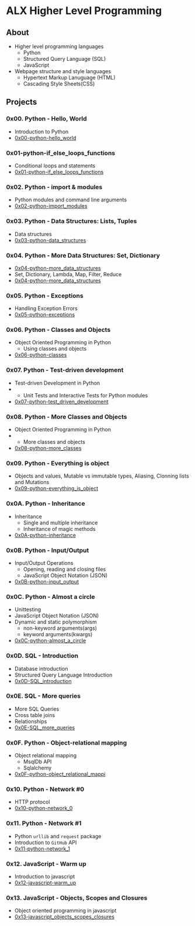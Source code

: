 # ALX Higher Level Programming
## About
* Higher level programming languages
	- Python
	- Structured Query Language (SQL)
	- JavaScript
* Webpage structure and style languages
	- Hypertext Markup Lanuguage (HTML)
	- Cascading Style Sheets(CSS)
## Projects
### 0x00. Python - Hello, World
* Introduction to Python
* [0x00-python-hello_world](0x00-python-hello_world)
### 0x01-python-if_else_loops_functions
* Conditional loops and statements
* [0x01-python-if_else_loops_functions](0x01-python-if_else_loops_functions)
### 0x02. Python - import & modules
* Python modules and command line arguments
* [0x02-python-import_modules](0x02-python-import_modules)
### 0x03. Python - Data Structures: Lists, Tuples
* Data structures
* [0x03-python-data_structures](0x03-python-data_structures)
### 0x04. Python - More Data Structures: Set, Dictionary
* [0x04-python-more_data_structures](0x04-python-more_data_structures)
* Set, Dictionary, Lambda, Map, Filter, Reduce
* [0x04-python-more_data_structures](0x04-python-more_data_structures)
### 0x05. Python - Exceptions
* Handling Exception Errors
* [0x05-python-exceptions](0x05-python-exceptions)
### 0x06. Python - Classes and Objects
* Object Oriented Programming in Python
	* Using classes and objects
* [0x06-python-classes](0x06-python-classes)
### 0x07. Python - Test-driven development
* Test-driven Development in Python
* 	* Unit Tests and Interactive Tests for Python modules
* [0x07-python-test_driven_development](0x07-python-test_driven_development)
### 0x08. Python - More Classes and Objects
* Object Oriented Programming in Python
* * More classes and objects
* [0x08-python-more_classes](0x08-python-more_classes)
### 0x09. Python - Everything is object
* Objects and values, Mutable vs immutable types, Aliasing, Clonning lists and Mutations
* [0x09-python-everything_is_object](0x09-python-everything_is_object)
### 0x0A. Python - Inheritance
* Inheritance
	* Single and multiple inheritance
	* Inheritance of magic methods
* [0x0A-python-inheritance](0x0A-python-inheritance)
### 0x0B. Python - Input/Output
* Input/Output Operations
	* Opening, reading and closing files
	* JavaScript Object Notation (JSON)
* [0x0B-python-input_output](0x0B-python-input_output)
### 0x0C. Python - Almost a circle
* Unittesting
* JavaScript Object Notation (JSON)
* Dynamic and static polymorphism
	- non-keyword arguments(args)
	- keyword arguments(kwargs)
* [0x0C-python-almost_a_circle](0x0C-python-almost_a_circle)
### 0x0D. SQL - Introduction
* Database introduction
* Structured Query Language Introduction
* [0x0D-SQL_introduction](0x0D-SQL_introduction)
### 0x0E. SQL - More queries
* More SQL Queries
* Cross table joins
* Relationships
* [0x0E-SQL_more_queries](0x0E-SQL_more_queries)
### 0x0F. Python - Object-relational mapping
* Object relational mapping
	* MsqlDb API
	* Sqlalchemy
* [0x0F-python-object_relational_mappi](0x0F-python-object_relational_mappi)
### 0x10. Python - Network #0
* HTTP protocol
* [0x10-python-network_0](0x10-python-network_0)
### 0x11. Python - Network #1
* Python `urllib` and `request` package
* Introduction to `GitHub` API
* [0x11-python-network_1](0x11-python-network_1)
### 0x12. JavaScript - Warm up
* Introduction to javascript
* [0x12-javascript-warm_up](0x12-javascript-warm_up)
### 0x13. JavaScript - Objects, Scopes and Closures
* Object oriented programming in javascript
* [0x13-javascript_objects_scopes_closures](0x13-javascript_objects_scopes_closures)
